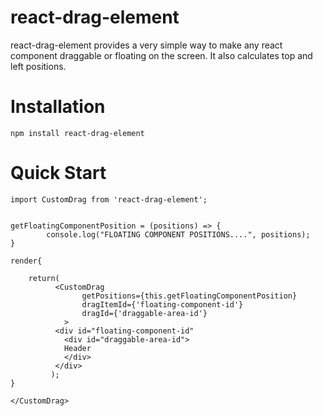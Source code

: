 # react-drag-element
react-drag-element provides a very simple way to make any react component draggable or floating on the screen. It also calculates top and left positions.

# Installation
`npm install react-drag-element`

# Quick Start

```
import CustomDrag from 'react-drag-element';


getFloatingComponentPosition = (positions) => {
        console.log("FLOATING COMPONENT POSITIONS....", positions);
}

render{

    return(
          <CustomDrag
                getPositions={this.getFloatingComponentPosition}
                dragItemId={'floating-component-id'}
                dragId={'draggable-area-id'}
            >
          <div id="floating-component-id"
            <div id="draggable-area-id">
            Header
            </div>
          </div>
         );
}

</CustomDrag>
```
